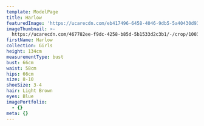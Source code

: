 ```yaml
---
template: ModelPage
title: Harlow
featuredImage: 'https://ucarecdn.com/eb417496-6458-4046-9db5-5a40430d93b8/'
imageThumbnail: >-
  https://ucarecdn.com/467782ee-f9dc-4258-b85d-5b1533d2c3b1/-/crop/1003x1682/647,0/-/preview/
firstName: Harlow
collection: Girls
height: 134cm
measurementType: bust
bust: 66cm
waist: 58cm
hips: 66cm
size: 8-10
shoeSize: 3-4
hair: Light Brown
eyes: Blue
imagePortfolio:
  - {}
meta: {}
---
```



